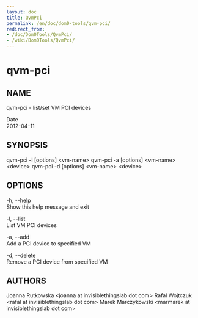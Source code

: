 ```yaml
---
layout: doc
title: QvmPci
permalink: /en/doc/dom0-tools/qvm-pci/
redirect_from:
- /doc/Dom0Tools/QvmPci/
- /wiki/Dom0Tools/QvmPci/
---
```


qvm-pci
=======

NAME
----

qvm-pci - list/set VM PCI devices

Date  
2012-04-11

SYNOPSIS
--------

qvm-pci -l [options] \<vm-name\>
qvm-pci -a [options] \<vm-name\> \<device\>
qvm-pci -d [options] \<vm-name\> \<device\>

OPTIONS
-------

-h, --help  
Show this help message and exit

-l, --list  
List VM PCI devices

-a, --add  
Add a PCI device to specified VM

-d, --delete  
Remove a PCI device from specified VM

AUTHORS
-------

Joanna Rutkowska \<joanna at invisiblethingslab dot com\>
Rafal Wojtczuk \<rafal at invisiblethingslab dot com\>
Marek Marczykowski \<marmarek at invisiblethingslab dot com\>
